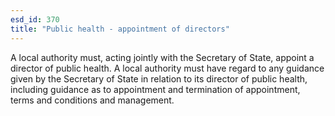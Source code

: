 ```yaml
---
esd_id: 370
title: "Public health - appointment of directors"
---
```


A local authority must, acting jointly with the Secretary of State, appoint a director of public health.  A local authority must have regard to any guidance given by the Secretary of State in relation to its director of public health, including guidance as to appointment and termination of appointment, terms and conditions and management.

